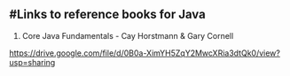 #Links to reference books for Java
---------------------------------

1. Core Java Fundamentals - Cay Horstmann & Gary Cornell

https://drive.google.com/file/d/0B0a-XimYH5ZqY2MwcXRia3dtQk0/view?usp=sharing
